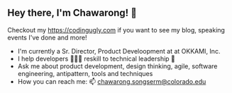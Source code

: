 ## Hey there, I'm Chawarong! 👋

Checkout my https://codingugly.com if you want to see my blog, speaking events I've done and more!

- I'm currently a Sr. Director, Product Develoopment at at OKKAMI, Inc.
- I help developers 👨🏻‍💻 reskill to technical leadership 💪
- Ask me about product development, design thinking, agile, software engineering, antipattern, tools and techniques
- How you can reach me: 📫 chawarong.songserm@colorado.edu

<!--
**chawarong/chawarong** is a ✨ _special_ ✨ repository because its `README.md` (this file) appears on your GitHub profile.

Here are some ideas to get you started:

- 🔭 I’m currently working on ...
- 🌱 I’m currently learning ...
- 👯 I’m looking to collaborate on ...
- 🤔 I’m looking for help with ...
- 💬 Ask me about ...
- 📫 How to reach me: ...
- 😄 Pronouns: ...
- ⚡ Fun fact: ...
-->
